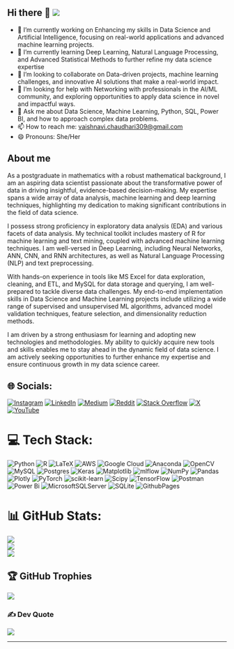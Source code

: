 ## Hi there 👋 [![](https://visitcount.itsvg.in/api?id=Vaishnavi309Chaudhari&icon=0&color=0)](https://visitcount.itsvg.in)
- 🔭 I’m currently working on Enhancing my skills in Data Science and Artificial Intelligence, focusing on real-world applications and advanced machine learning projects.
- 🌱 I’m currently learning Deep Learning, Natural Language Processing, and Advanced Statistical Methods to further refine my data science expertise
- 👯 I’m looking to collaborate on Data-driven projects, machine learning challenges, and innovative AI solutions that make a real-world impact.
- 🤔 I’m looking for help with Networking with professionals in the AI/ML community, and exploring opportunities to apply data science in novel and impactful ways.
- 💬 Ask me about Data Science, Machine Learning, Python, SQL, Power BI, and how to approach complex data problems.
- 📫 How to reach me: vaishnavi.chaudhari309@gmail.com
- 😄 Pronouns: She/Her
## About me
As a postgraduate in mathematics with a robust mathematical background, I am an aspiring data scientist passionate about the transformative power of data in driving insightful, evidence-based decision-making. My expertise spans a wide array of data analysis, machine learning and deep learning techniques, highlighting my dedication to making significant contributions in the field of data science.

I possess strong proficiency in exploratory data analysis (EDA) and various facets of data analysis. My technical toolkit includes mastery of R for machine learning and text mining, coupled with advanced machine learning techniques. I am well-versed in Deep Learning, including Neural Networks, ANN, CNN, and RNN architectures, as well as Natural Language Processing (NLP) and text preprocessing.

With hands-on experience in tools like MS Excel for data exploration, cleaning, and ETL, and MySQL for 
data storage and querying, I am well-prepared to tackle diverse data challenges. My end-to-end implementation skills in Data Science and Machine Learning projects include utilizing a wide range of supervised and unsupervised ML algorithms, advanced model validation techniques, feature selection, and dimensionality reduction methods.

I am driven by a strong enthusiasm for learning and adopting new technologies and methodologies. My ability to quickly acquire new tools and skills enables me to stay ahead in the dynamic field of data science. I am actively seeking opportunities to further enhance my expertise and ensure continuous growth in my data science career.

## 🌐 Socials:
[![Instagram](https://img.shields.io/badge/Instagram-%23E4405F.svg?logo=Instagram&logoColor=white)](https://instagram.com/https://www.instagram.com/vaishnavi.chaudhari03/?hl=en) [![LinkedIn](https://img.shields.io/badge/LinkedIn-%230077B5.svg?logo=linkedin&logoColor=white)](https://linkedin.com/in/https://www.linkedin.com/in/vaishnavi-chaudhari-a04311261/) [![Medium](https://img.shields.io/badge/Medium-12100E?logo=medium&logoColor=white)](https://medium.com/@https://medium.com/@vaishnavi.chaudhari309) [![Reddit](https://img.shields.io/badge/Reddit-%23FF4500.svg?logo=Reddit&logoColor=white)](https://reddit.com/user/https://www.reddit.com/user/vaishnavi309/) [![Stack Overflow](https://img.shields.io/badge/-Stackoverflow-FE7A16?logo=stack-overflow&logoColor=white)](https://stackoverflow.com/users/https://stackoverflow.com/users/23227690/vaishnavi-chaudhari) [![X](https://img.shields.io/badge/X-black.svg?logo=X&logoColor=white)](https://x.com/https://x.com/Vaishna37683843) [![YouTube](https://img.shields.io/badge/YouTube-%23FF0000.svg?logo=YouTube&logoColor=white)](https://youtube.com/@https://www.youtube.com/@vaishnavichaudhari4066) 

# 💻 Tech Stack:
![Python](https://img.shields.io/badge/python-3670A0?style=flat&logo=python&logoColor=ffdd54) ![R](https://img.shields.io/badge/r-%23276DC3.svg?style=flat&logo=r&logoColor=white) ![LaTeX](https://img.shields.io/badge/latex-%23008080.svg?style=flat&logo=latex&logoColor=white) ![AWS](https://img.shields.io/badge/AWS-%23FF9900.svg?style=flat&logo=amazon-aws&logoColor=white) ![Google Cloud](https://img.shields.io/badge/GoogleCloud-%234285F4.svg?style=flat&logo=google-cloud&logoColor=white) ![Anaconda](https://img.shields.io/badge/Anaconda-%2344A833.svg?style=flat&logo=anaconda&logoColor=white) ![OpenCV](https://img.shields.io/badge/opencv-%23white.svg?style=flat&logo=opencv&logoColor=white) ![MySQL](https://img.shields.io/badge/mysql-4479A1.svg?style=flat&logo=mysql&logoColor=white) ![Postgres](https://img.shields.io/badge/postgres-%23316192.svg?style=flat&logo=postgresql&logoColor=white) ![Keras](https://img.shields.io/badge/Keras-%23D00000.svg?style=flat&logo=Keras&logoColor=white) ![Matplotlib](https://img.shields.io/badge/Matplotlib-%23ffffff.svg?style=flat&logo=Matplotlib&logoColor=black) ![mlflow](https://img.shields.io/badge/mlflow-%23d9ead3.svg?style=flat&logo=numpy&logoColor=blue) ![NumPy](https://img.shields.io/badge/numpy-%23013243.svg?style=flat&logo=numpy&logoColor=white) ![Pandas](https://img.shields.io/badge/pandas-%23150458.svg?style=flat&logo=pandas&logoColor=white) ![Plotly](https://img.shields.io/badge/Plotly-%233F4F75.svg?style=flat&logo=plotly&logoColor=white) ![PyTorch](https://img.shields.io/badge/PyTorch-%23EE4C2C.svg?style=flat&logo=PyTorch&logoColor=white) ![scikit-learn](https://img.shields.io/badge/scikit--learn-%23F7931E.svg?style=flat&logo=scikit-learn&logoColor=white) ![Scipy](https://img.shields.io/badge/SciPy-%230C55A5.svg?style=flat&logo=scipy&logoColor=%white) ![TensorFlow](https://img.shields.io/badge/TensorFlow-%23FF6F00.svg?style=flat&logo=TensorFlow&logoColor=white) ![Postman](https://img.shields.io/badge/Postman-FF6C37?style=flat&logo=postman&logoColor=white) ![Power Bi](https://img.shields.io/badge/power_bi-F2C811?style=flat&logo=powerbi&logoColor=black) ![MicrosoftSQLServer](https://img.shields.io/badge/Microsoft%20SQL%20Server-CC2927?style=flat&logo=microsoft%20sql%20server&logoColor=white) ![SQLite](https://img.shields.io/badge/sqlite-%2307405e.svg?style=flat&logo=sqlite&logoColor=white) ![GithubPages](https://img.shields.io/badge/github%20pages-121013?style=flat&logo=github&logoColor=white)
# 📊 GitHub Stats:
![](https://github-readme-stats.vercel.app/api?username=Vaishnavi309Chaudhari&theme=dark&hide_border=false&include_all_commits=true&count_private=false)<br/>
![](https://github-readme-streak-stats.herokuapp.com/?user=Vaishnavi309Chaudhari&theme=dark&hide_border=false)<br/>
![](https://github-readme-stats.vercel.app/api/top-langs/?username=Vaishnavi309Chaudhari&theme=dark&hide_border=false&include_all_commits=true&count_private=false&layout=compact)

## 🏆 GitHub Trophies
![](https://github-profile-trophy.vercel.app/?username=Vaishnavi309Chaudhari&theme=monokai&no-frame=false&no-bg=true&margin-w=4)

### ✍️ Dev Quote
![](https://quotes-github-readme.vercel.app/api?type=horizontal&theme=radical)

---


<!-- Proudly created with GPRM ( https://gprm.itsvg.in ) -->

